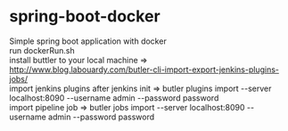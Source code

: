 # spring-boot-docker
Simple spring boot application with docker<br />
run dockerRun.sh <br />
install buttler to your local machine => http://www.blog.labouardy.com/butler-cli-import-export-jenkins-plugins-jobs/<br />
import jenkins plugins after jenkins init => butler plugins import --server localhost:8090 --username admin --password password<br />
import pipeline job =>  butler jobs import --server localhost:8090 --username admin --password password<br />